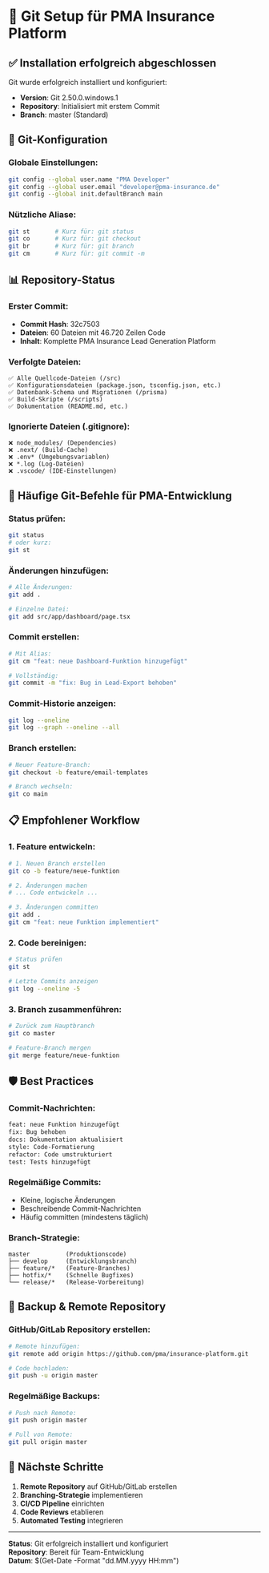 # 🔧 Git Setup für PMA Insurance Platform

## ✅ Installation erfolgreich abgeschlossen

Git wurde erfolgreich installiert und konfiguriert:
- **Version**: Git 2.50.0.windows.1
- **Repository**: Initialisiert mit erstem Commit
- **Branch**: master (Standard)

## 🎯 Git-Konfiguration

### Globale Einstellungen:
```bash
git config --global user.name "PMA Developer"
git config --global user.email "developer@pma-insurance.de"
git config --global init.defaultBranch main
```

### Nützliche Aliase:
```bash
git st       # Kurz für: git status
git co       # Kurz für: git checkout
git br       # Kurz für: git branch
git cm       # Kurz für: git commit -m
```

## 📊 Repository-Status

### Erster Commit:
- **Commit Hash**: 32c7503
- **Dateien**: 60 Dateien mit 46.720 Zeilen Code
- **Inhalt**: Komplette PMA Insurance Lead Generation Platform

### Verfolgte Dateien:
```
✅ Alle Quellcode-Dateien (/src)
✅ Konfigurationsdateien (package.json, tsconfig.json, etc.)
✅ Datenbank-Schema und Migrationen (/prisma)
✅ Build-Skripte (/scripts)
✅ Dokumentation (README.md, etc.)
```

### Ignorierte Dateien (.gitignore):
```
❌ node_modules/ (Dependencies)
❌ .next/ (Build-Cache)
❌ .env* (Umgebungsvariablen)
❌ *.log (Log-Dateien)
❌ .vscode/ (IDE-Einstellungen)
```

## 🚀 Häufige Git-Befehle für PMA-Entwicklung

### Status prüfen:
```bash
git status
# oder kurz:
git st
```

### Änderungen hinzufügen:
```bash
# Alle Änderungen:
git add .

# Einzelne Datei:
git add src/app/dashboard/page.tsx
```

### Commit erstellen:
```bash
# Mit Alias:
git cm "feat: neue Dashboard-Funktion hinzugefügt"

# Vollständig:
git commit -m "fix: Bug in Lead-Export behoben"
```

### Commit-Historie anzeigen:
```bash
git log --oneline
git log --graph --oneline --all
```

### Branch erstellen:
```bash
# Neuer Feature-Branch:
git checkout -b feature/email-templates

# Branch wechseln:
git co main
```

## 📋 Empfohlener Workflow

### 1. Feature entwickeln:
```bash
# 1. Neuen Branch erstellen
git co -b feature/neue-funktion

# 2. Änderungen machen
# ... Code entwickeln ...

# 3. Änderungen committen
git add .
git cm "feat: neue Funktion implementiert"
```

### 2. Code bereinigen:
```bash
# Status prüfen
git st

# Letzte Commits anzeigen
git log --oneline -5
```

### 3. Branch zusammenführen:
```bash
# Zurück zum Hauptbranch
git co master

# Feature-Branch mergen
git merge feature/neue-funktion
```

## 🛡️ Best Practices

### Commit-Nachrichten:
```bash
feat: neue Funktion hinzugefügt
fix: Bug behoben
docs: Dokumentation aktualisiert
style: Code-Formatierung
refactor: Code umstrukturiert
test: Tests hinzugefügt
```

### Regelmäßige Commits:
- Kleine, logische Änderungen
- Beschreibende Commit-Nachrichten
- Häufig committen (mindestens täglich)

### Branch-Strategie:
```
master          (Produktionscode)
├── develop     (Entwicklungsbranch)
├── feature/*   (Feature-Branches)
├── hotfix/*    (Schnelle Bugfixes)
└── release/*   (Release-Vorbereitung)
```

## 🔄 Backup & Remote Repository

### GitHub/GitLab Repository erstellen:
```bash
# Remote hinzufügen:
git remote add origin https://github.com/pma/insurance-platform.git

# Code hochladen:
git push -u origin master
```

### Regelmäßige Backups:
```bash
# Push nach Remote:
git push origin master

# Pull von Remote:
git pull origin master
```

## 🎯 Nächste Schritte

1. **Remote Repository** auf GitHub/GitLab erstellen
2. **Branching-Strategie** implementieren
3. **CI/CD Pipeline** einrichten
4. **Code Reviews** etablieren
5. **Automated Testing** integrieren

---

**Status**: Git erfolgreich installiert und konfiguriert  
**Repository**: Bereit für Team-Entwicklung  
**Datum**: $(Get-Date -Format "dd.MM.yyyy HH:mm") 